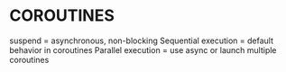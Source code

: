 # COROUTINES

suspend = asynchronous, non-blocking
Sequential execution = default behavior in coroutines
Parallel execution = use async or launch multiple coroutines
